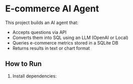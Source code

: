 # E-commerce AI Agent

This project builds an AI agent that:
- Accepts questions via API
- Converts them into SQL using an LLM (OpenAI or Local)
- Queries e-commerce metrics stored in a SQLite DB
- Returns results in text or chart format

## How to Run

1. Install dependencies:
